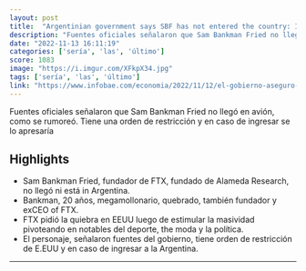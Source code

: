 ```yaml
---
layout: post
title:  "Argentinian government says SBF has not entered the country: If he tries to enter he will be arrested on the spot and deported to the US. (Article in Spanish)"
description: "Fuentes oficiales señalaron que Sam Bankman Fried no llegó en avión, como se rumoreó. Tiene una orden de restricción y en caso de ingresar se lo apresaría"
date: "2022-11-13 16:11:19"
categories: ['sería', 'las', 'último']
score: 1083
image: "https://i.imgur.com/XFkpX34.jpg"
tags: ['sería', 'las', 'último']
link: "https://www.infobae.com/economia/2022/11/12/el-gobierno-aseguro-que-el-joven-millonario-que-causo-el-ultimo-cripto-crash-no-esta-en-el-pais-de-ingresar-seria-detenido/"
---
```


Fuentes oficiales señalaron que Sam Bankman Fried no llegó en avión, como se rumoreó. Tiene una orden de restricción y en caso de ingresar se lo apresaría

## Highlights

- Sam Bankman Fried, fundador de FTX, fundado de Alameda Research, no llegó ni está in Argentina.
- Bankman, 20 años, megamollonario, quebrado, también fundador y exCEO of FTX.
- FTX pidió la quiebra en EEUU luego de estimular la masividad pivoteando en notables del deporte, the moda y la política.
- El personaje, señalaron fuentes del gobierno, tiene orden de restricción de E.EUU y en caso de ingresar a la Argentina.

---

